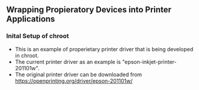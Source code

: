 ## Wrapping Propieratory Devices into Printer Applications

### Inital Setup of chroot

- This is an example of properietary printer driver that is being developed in chroot.
- The current printer driver as an example is "epson-inkjet-printer-201101w".
- The original printer driver can be downloaded from https://openprinting.org/driver/epson-201101w/
